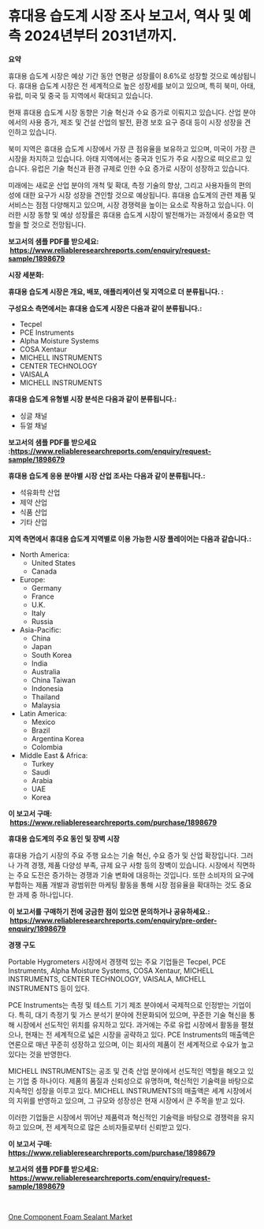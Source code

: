 <p><h1>휴대용 습도계 시장 조사 보고서, 역사 및 예측 2024년부터 2031년까지.</h1></p><p><strong>요약</strong></p>
<p><p>휴대용 습도계 시장은 예상 기간 동안 연평균 성장률이 8.6%로 성장할 것으로 예상됩니다. 휴대용 습도계 시장은 전 세계적으로 높은 성장세를 보이고 있으며, 특히 북미, 아태, 유럽, 미국 및 중국 등 지역에서 확대되고 있습니다.</p><p>현재 휴대용 습도계 시장 동향은 기술 혁신과 수요 증가로 이뤄지고 있습니다. 산업 분야에서의 사용 증가, 제조 및 건설 산업의 발전, 환경 보호 요구 증대 등이 시장 성장을 견인하고 있습니다.</p><p>북미 지역은 휴대용 습도계 시장에서 가장 큰 점유율을 보유하고 있으며, 미국이 가장 큰 시장을 차지하고 있습니다. 아태 지역에서는 중국과 인도가 주요 시장으로 떠오르고 있습니다. 유럽은 기술 혁신과 환경 규제로 인한 수요 증가로 시장이 성장하고 있습니다.</p><p>미래에는 새로운 산업 분야의 개척 및 확대, 측정 기술의 향상, 그리고 사용자들의 편의성에 대한 요구가 시장 성장을 견인할 것으로 예상됩니다. 휴대용 습도계의 관련 제품 및 서비스는 점점 다양해지고 있으며, 시장 경쟁력을 높이는 요소로 작용하고 있습니다. 이러한 시장 동향 및 예상 성장률은 휴대용 습도계 시장이 발전해가는 과정에서 중요한 역할을 할 것으로 전망됩니다.</p></p>
<p><strong>보고서의 샘플 PDF를 받으세요: &nbsp;<a href="https://www.reliableresearchreports.com/enquiry/request-sample/1898679">https://www.reliableresearchreports.com/enquiry/request-sample/1898679</a></strong></p>
<p><strong>시장 세분화:</strong></p>
<p><strong> 휴대용 습도계 시장은 개요, 배포, 애플리케이션 및 지역으로 더 분류됩니다. :</strong></p>
<p><strong>구성요소 측면에서는 휴대용 습도계 시장은 다음과 같이 분류됩니다.:</strong></p>
<p><ul><li>Tecpel</li><li>PCE Instruments</li><li>Alpha Moisture Systems</li><li>COSA Xentaur</li><li>MICHELL INSTRUMENTS</li><li>CENTER TECHNOLOGY</li><li>VAISALA</li><li>MICHELL INSTRUMENTS</li></ul></p>
<p><strong> 휴대용 습도계 유형별 시장 분석은 다음과 같이 분류됩니다.:</strong></p>
<p><ul><li>싱글 채널</li><li>듀얼 채널</li></ul></p>
<p><strong>보고서의 샘플 PDF를 받으세요 :<a href="https://www.reliableresearchreports.com/enquiry/request-sample/1898679">https://www.reliableresearchreports.com/enquiry/request-sample/1898679</a></strong></p>
<p><strong> 휴대용 습도계 응용 분야별 시장 산업 조사는 다음과 같이 분류됩니다.:</strong></p>
<p><ul><li>석유화학 산업</li><li>제약 산업</li><li>식품 산업</li><li>기타 산업</li></ul></p>
<p><strong>지역 측면에서 휴대용 습도계 지역별로 이용 가능한 시장 플레이어는 다음과 같습니다.:</strong></p>
<p><ul>
    <li>
        North America:
        <ul>
            <li>United States</li>
            <li>Canada</li>
        </ul>
    </li>
    <li>
        Europe:
        <ul>
            <li>Germany</li>
            <li>France</li>
            <li>U.K.</li>
            <li>Italy</li>
            <li>Russia</li>
        </ul>
    </li>
    <li>
        Asia-Pacific:
        <ul>
            <li>China</li>
            <li>Japan</li>
            <li>South Korea</li>
            <li>India</li>
            <li>Australia</li>
            <li>China Taiwan</li>
            <li>Indonesia</li>
            <li>Thailand</li>
            <li>Malaysia</li>
        </ul>
    </li>
    <li>
        Latin America:
        <ul>
            <li>Mexico</li>
            <li>Brazil</li>
            <li>Argentina Korea</li>
            <li>Colombia</li>
        </ul>
    </li>
    <li>
        Middle East & Africa:
        <ul>
            <li>Turkey</li>
            <li>Saudi</li>
            <li>Arabia</li>
            <li>UAE</li>
            <li>Korea</li>
        </ul>
    </li>
    </ul></p>
<p><strong>이 보고서 구매: &nbsp;<a href="https://www.reliableresearchreports.com/purchase/1898679">https://www.reliableresearchreports.com/purchase/1898679</a></strong></p>
<p><strong>휴대용 습도계의 주요 동인 및 장벽 시장</strong></p>
<p><p>휴대용 가습기 시장의 주요 주행 요소는 기술 혁신, 수요 증가 및 산업 확장입니다. 그러나 가격 경쟁, 제품 다양성 부족, 규제 요구 사항 등의 장벽이 있습니다. 시장에서 직면하는 주요 도전은 증가하는 경쟁과 기술 변화에 대응하는 것입니다. 또한 소비자의 요구에 부합하는 제품 개발과 광범위한 마케팅 활동을 통해 시장 점유율을 확대하는 것도 중요한 과제 중 하나입니다.</p></p>
<p><strong>이 보고서를 구매하기 전에 궁금한 점이 있으면 문의하거나 공유하세요.: &nbsp;<a href="https://www.reliableresearchreports.com/enquiry/pre-order-enquiry/1898679">https://www.reliableresearchreports.com/enquiry/pre-order-enquiry/1898679</a></strong></p>
<p><strong>경쟁 구도</strong></p>
<p><p>Portable Hygrometers 시장에서 경쟁력 있는 주요 기업들은 Tecpel, PCE Instruments, Alpha Moisture Systems, COSA Xentaur, MICHELL INSTRUMENTS, CENTER TECHNOLOGY, VAISALA, MICHELL INSTRUMENTS 등이 있다.</p><p>PCE Instruments는 측정 및 테스트 기기 제조 분야에서 국제적으로 인정받는 기업이다. 특히, 대기 측정기 및 가스 분석기 분야에 전문화되어 있으며, 꾸준한 기술 혁신을 통해 시장에서 선도적인 위치를 유지하고 있다. 과거에는 주로 유럽 시장에서 활동을 펼쳤으나, 현재는 전 세계적으로 넓은 시장을 공략하고 있다. PCE Instruments의 매출액은 연론으로 매년 꾸준히 성장하고 있으며, 이는 회사의 제품이 전 세계적으로 수요가 높고 있다는 것을 반영한다.</p><p>MICHELL INSTRUMENTS는 공조 및 건축 산업 분야에서 선도적인 역할을 해오고 있는 기업 중 하나이다. 제품의 품질과 신뢰성으로 유명하며, 혁신적인 기술력을 바탕으로 지속적인 성장을 이루고 있다. MICHELL INSTRUMENTS의 매출액은 세계 시장에서의 지위를 반영하고 있으며, 그 규모와 성장성은 현재 시장에서 큰 주목을 받고 있다. </p><p>이러한 기업들은 시장에서 뛰어난 제품력과 혁신적인 기술력을 바탕으로 경쟁력을 유지하고 있으며, 전 세계적으로 많은 소비자들로부터 신뢰받고 있다.</p></p>
<p><strong>이 보고서 구매: &nbsp; <a href="https://www.reliableresearchreports.com/purchase/1898679">https://www.reliableresearchreports.com/purchase/1898679</a></strong></p>
<p><strong>보고서의 샘플 PDF를 받으세요: &nbsp;<a href="https://www.reliableresearchreports.com/enquiry/request-sample/1898679">https://www.reliableresearchreports.com/enquiry/request-sample/1898679</a></strong><strong></strong></p>
<p>&nbsp;</p>
<p><p><a href="https://github.com/Hazelklievgspy6vdcsmu106w/Market-Research-Report-List-1/blob/main/one-component-foam-sealant-market.md">One Component Foam Sealant Market</a></p></p>